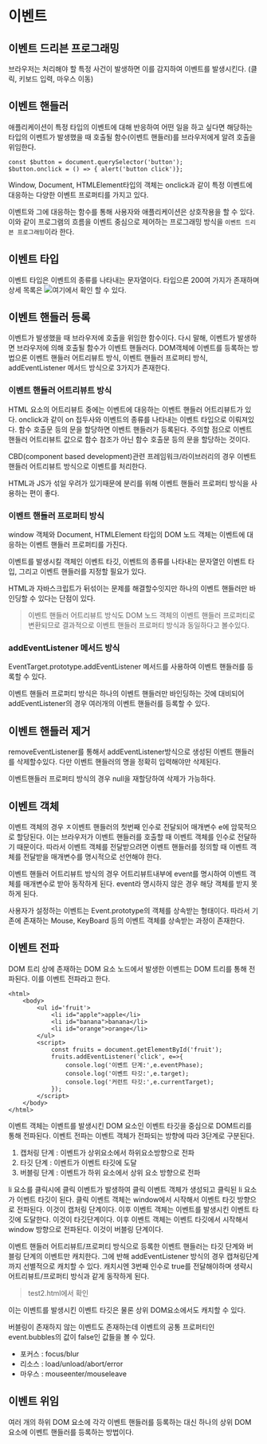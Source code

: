 # 이벤트

## 이벤트 드리븐 프로그래밍
브라우저는 처리해야 할 특정 사건이 발생하면 이를 감지하여 이벤트를 발생시킨다. (클릭, 키보드 입력, 마우스 이동)

## 이벤트 핸들러
애플리케이션이 특정 타입의 이벤트에 대해 반응하여 어떤 일을 하고 싶다면 해당하는 타입의 이벤트가 발생했을 때 호출될 함수(이벤트 핸들러)를 브라우저에게 알려 호출을 위임한다. 

```
const $button = document.querySelector('button');
$button.onclick = () => { alert('button click')};
```

Window, Document, HTMLElement타입의 객체는 onclick과 같이 특정 이벤트에 대응하는 다양한 이벤트 프로퍼티를 가지고 있다. 

이벤트와 그에 대응하는 함수를 통해 사용자와 애플리케이션은 상호작용을 할 수 있다. 이와 같이 프로그램의 흐름을 이벤트 중심으로 제어하는 프로그래밍 방식을 `이벤트 드리븐 프로그래밍`이라 한다.

## 이벤트 타입
이벤트 타입은 이벤트의 종류를 나타내는 문자열이다. 타입으론 200여 가지가 존재하며 상세 목록은 ![여기](https://developer.mozilla.org/ko/)에서 확인 할 수 있다.


## 이벤트 핸들러 등록
이벤트가 발생했을 때 브라우저에 호출을 위임한 함수이다. 다시 말해, 이벤트가 발생하면 브라우저에 의해 호출될 함수가 이벤트 핸들러다. DOM객체에 이벤트를 등록하는 방법으론 이벤트 핸들러 어트리뷰트 방식, 이벤트 핸들러 프로퍼티 방식, addEventListener 메서드 방식으로 3가지가 존재한다.

### 이벤트 핸들러 어트리뷰트 방식
HTML 요소의 어트리뷰트 중에는 이벤트에 대응하는 이벤트 핸들러 어트리뷰트가 있다. onclick과 같이 on 접두사와 이벤트의 종류를 나타내는 이벤트 타입으로 이뤄져있다.
함수 호출문 등의 문을 할당하면 이벤트 핸들러가 등록된다.
주의할 점으로 이벤트 핸들러 어트리뷰트 값으로 함수 참조가 아닌 함수 호출문 등의 문을 할당하는 것이다.

CBD(component based development)관련 프레임워크/라이브러리의 경우 이벤트 핸들러 어트리뷰트 방식으로 이벤트를 처리한다.

HTML과 JS가 섞일 우려가 있기때문에 분리를 위해 이벤트 핸들러 프로퍼티 방식을 사용하는 편이 좋다.

### 이벤트 핸들러 프로퍼티 방식
window 객체와 Document, HTMLElement 타입의 DOM 노드 객체는 이벤트에 대응하는 이벤트 핸들러 프로퍼티를 가진다.

이벤트를 발생시킬 객체인 이벤트 타깃, 이벤트의 종류를 나타내는 문자열인 이벤트 타입, 그리고 이벤트 핸들러를 지정할 필요가 있다.

HTML과 자바스크립트가 뒤섞이는 문제를 해결할수잇지만 하나의 이벤트 핸들러만 바인딩할 수 있다는 단점이 있다.

> 이벤트 핸들러 어트리뷰트 방식도 DOM 노드 객체의 이벤트 핸들러 프로퍼티로 변환되므로 결과적으로 이벤트 핸들러 프로퍼티 방식과 동일하다고 볼수있다.


### addEventListener 메서드 방식
EventTarget.prototype.addEventListener 메서드를 사용하여 이벤트 핸들러를 등록할 수 있다.

이벤트 핸들러 프로퍼티 방식은 하나의 이벤트 핸들러만 바인딩하는 것에 대비되어 addEventListener의 경우 여러개의 이벤트 핸들러를 등록할 수 있다.

## 이벤트 핸들러 제거
removeEventListener를 통해서 addEventListener방식으로 생성된 이벤트 핸들러를 삭제할수있다. 다만 이벤트 핸들러의 명을 정확히 입력해야만 삭제된다.

이벤트핸들러 프로퍼티 방식의 경우 null을 재할당하여 삭제가 가능하다.

## 이벤트 객체

이벤트 객체의 경우 ㅈ이벤트 핸들러의 첫번째 인수로 전달되어 매개변수 e에 암묵적으로 할당된다. 이는 브라우저가 이벤트 핸들러를 호출할 때 이벤트 객체를 인수로 전달하기 때문이다. 따라서 이벤트 객체를 전달받으려면 이벤트 핸들러를 정의할 때 이벤트 객체를 전달받을 매개변수를 명시적으로 선언해야 한다.

이벤트 핸들러 어트리뷰트 방식의 경우 어트리뷰트내부에 event를 명시하여 이벤트 객체를 매개변수로 받아 동작하게 된다.
event라 명시하지 않은 경우 해당 객체를 받지 못하게 된다.

사용자가 설정하는 이벤트는 Event.prototype의 객체를 상속받는 형태이다. 따라서 기존에 존재하는 Mouse, KeyBoard 등의 이벤트 객체를 상속받는 과정이 존재한다.


## 이벤트 전파
DOM 트리 상에 존재하는 DOM 요소 노드에서 발생한 이벤트는 DOM 트리를 통해 전파된다. 이를 이벤트 전파라고 한다.

```
<html>
    <body>
        <ul id='fruit'>
            <li id="apple">apple</li>
            <li id="banana">banana</li>
            <li id="orange">orange</li>
        </ul>
        <script>
            const fruits = document.getElementById('fruit');
            fruits.addEventListener('click', e=>{
                console.log('이벤트 단계:',e.eventPhase);
                console.log('이벤트 타깃:',e.target);
                console.log('커런트 타깃:',e.currentTarget);
            });
        </script>
    </body>
</html>
```

이벤트 객체는 이벤트를 발생시킨 DOM 요소인 이벤트 타깃을 중심으로 DOM트리를 통해 전파된다. 이벤트 전파는 이벤트 객체가 전파되는 방향에 따라 3단계로 구분된다.

1. 캡처링 단계 : 이벤트가 상위요소에서 하위요소방향으로 전파
2. 타깃 단계 : 이벤트가 이벤트 타깃에 도달
3. 버블링 단계 : 이벤트가 하위 요소에서 상위 요소 방향으로 전파

li 요소를 클릭시에 클릭 이벤트가 발생하여 클릭 이벤트 객체가 생성되고 클릭된 li 요소가 이벤트 타깃이 된다. 클릭 이벤트 객체는 window에서 시작해서 이벤트 타깃 방향으로 전파된다. 이것이 캡처링 단계이다.
이후 이벤트 객체는 이벤트를 발생시킨 이벤트 타깃에 도달한다. 이것이 타깃단계이다.
이후 이벤트 객체는 이벤트 타깃에서 시작해서 window 방향으로 전파된다. 이것이 버블링 단계이다.

이벤트 핸들러 어트리뷰트/프로퍼티 방식으로 등록한 이벤트 핸들러는 타깃 단계와 버블링 단계의 이벤트만 캐치한다. 그에 반해 addEventListener 방식의 경우 캡쳐링단계까지 선별적으로 캐치할 수 있다. 캐치시엔 3번째 인수로 true를 전달해야하며 생략시 어트리뷰트/프로퍼티 방식과 같게 동작하게 된다.

> test2.html에서 확인

이는 이벤트를 발생시킨 이벤트 타깃은 물론 상위 DOM요소에서도 캐치할 수 있다.

버블링이 존재하지 않는 이벤트도 존재하는데 이벤트의 공통 프로퍼티인 event.bubbles의 값이 false인 값들을 볼 수 있다.
- 포커스 : focus/blur
- 리소스 : load/unload/abort/error
- 마우스 : mouseenter/mouseleave

## 이벤트 위임
여러 개의 하위 DOM 요소에 각각 이벤트 핸들러를 등록하는 대신 하나의 상위 DOM 요소에 이벤트 핸들러를 등록하는 방법이다.
